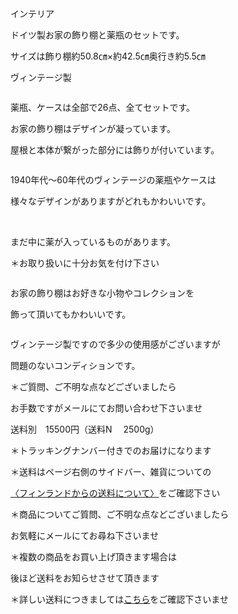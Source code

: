 <link rel="stylesheet" type="text/css" href="/assets/css/styles.css">

インテリア

ドイツ製お家の飾り棚と薬瓶のセットです。

サイズは飾り棚約50.8㎝×約42.5㎝奥行き約5.5㎝

ヴィンテージ製

<img alt="" src="http://blog.cnobi.jp/v1/blog/user/71e35865e9e62f3f9d70420d6124d2ab/1487711114"/>

薬瓶、ケースは全部で26点、全てセットです。

お家の飾り棚はデザインが凝っています。

屋根と本体が繋がった部分には飾りが付いています。

<img alt="" src="http://blog.cnobi.jp/v1/blog/user/71e35865e9e62f3f9d70420d6124d2ab/1487711116"/>

1940年代〜60年代のヴィンテージの薬瓶やケースは

様々なデザインがありますがどれもかわいいです。

<img alt="" src="http://blog.cnobi.jp/v1/blog/user/71e35865e9e62f3f9d70420d6124d2ab/1487711115"/>

<img alt="" src="http://blog.cnobi.jp/v1/blog/user/71e35865e9e62f3f9d70420d6124d2ab/1487711118"/>

<img alt="" src="http://blog.cnobi.jp/v1/blog/user/71e35865e9e62f3f9d70420d6124d2ab/1487712508"/>

<img alt="" src="http://blog.cnobi.jp/v1/blog/user/71e35865e9e62f3f9d70420d6124d2ab/1487711117"/>

まだ中に薬が入っているものがあります。

＊お取り扱いに十分お気を付け下さい

<img alt="" src="http://blog.cnobi.jp/v1/blog/user/71e35865e9e62f3f9d70420d6124d2ab/1487711119"/>

お家の飾り棚はお好きな小物やコレクションを

飾って頂いてもかわいいです。

<img alt="" src="http://blog.cnobi.jp/v1/blog/user/71e35865e9e62f3f9d70420d6124d2ab/1487711120"/>

ヴィンテージ製ですので多少の使用感がございますが

問題のないコンディションです。

＊ご質問、ご不明な点などございましたら

お手数ですがメールにてお問い合わせ下さいませ

送料別　15500円（送料N　 2500g）

＊トラッキングナンバー付きでのお届けになります

＊送料はページ右側のサイドバー、雑貨についての

[〈フィンランドからの送料について〉](https://dkzakka.github.io/2005/03/31/雑貨について.html)をご確認下さい

＊商品についてご質問、ご不明な点などございましたら

お気軽にメールにてお尋ね下さいませ

＊複数の商品をお買い上げ頂きます場合は 

後ほど送料をお知らせさせて頂きます

＊詳しい送料につきましては[こちら](http://dkzakka.blog.shinobi.jp/Entry/3385/)をご確認下さいませ